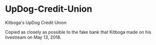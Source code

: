 # UpDog-Credit-Union
Kitboga's UpDog Credit Union


Copied as closely as possible to the fake bank that Kitboga made on his livestream on May 13, 2018.
